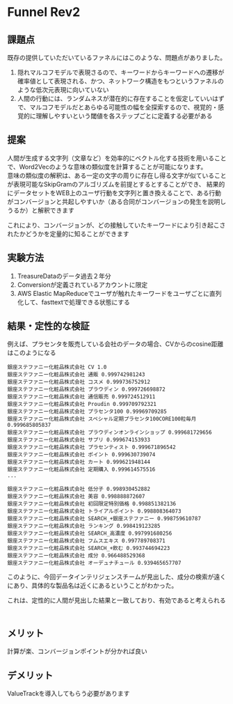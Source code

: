 # Funnel Rev2

## 課題点
既存の提供していただいているファネルにはこのような、問題点がありました。
 1. 隠れマルコフモデルで表現さるので、キーワードからキーワードへの遷移が確率値として表現される、かつ、ネットワーク構造をもつというファネルのような低次元表現に向いていない
 2. 人間の行動には、ランダムネスが潜在的に存在することを仮定していいはずで、マルコフモデルだとあらゆる可能性の幅を全探索するので、視覚的・感覚的に理解しやすいという閾値を各ステップごとに定義する必要がある
 
## 提案
人間が生成する文字列（文章など）を効率的にベクトル化する技術を用いることで、Word2Vecのような意味の類似度を計算することが可能になります。  
意味の類似度の解釈は、ある一定の文字の周りに存在し得る文字が似ていることが表現可能なSkipGramのアルゴリズムを前提とするとすることができ、
結果的にデータセットをWEB上のユーザ行動を文字列と置き換えることで、ある行動がコンバージョンと共起しやすいか（ある合同がコンバージョンの発生を説明しうるか）と解釈できます  

これにより、コンバージョンが、どの接触していたキーワードにより引き起こされたかどうかを定量的に知ることができます

## 実験方法
1. TreasureDataのデータ過去２年分
2. Conversionが定義されているアカウントに限定
3. AWS Elastic MapReduceでユーザが触れたキーワードをユーザごとに直列化して、fasttextで処理できる状態にする

## 結果・定性的な検証
例えば、プラセンタを販売している会社のデータの場合、CVからのcosine距離はこのようになる
```
銀座ステファニー化粧品株式会社 CV 1.0
銀座ステファニー化粧品株式会社 通販 0.999742981243
銀座ステファニー化粧品株式会社 コスメ 0.999736752912
銀座ステファニー化粧品株式会社 プラウディン 0.999726698872
銀座ステファニー化粧品株式会社 通信販売 0.999724512911
銀座ステファニー化粧品株式会社 Proudin 0.999709792321
銀座ステファニー化粧品株式会社 プラセンタ100 0.99969709285
銀座ステファニー化粧品株式会社 スペシャル定期プラセンタ100CORE100粒毎月 0.999685805837
銀座ステファニー化粧品株式会社 プラウディンオンラインショップ 0.999681729656
銀座ステファニー化粧品株式会社 サプリ 0.999674153933
銀座ステファニー化粧品株式会社 プラセンティスト 0.999671896542
銀座ステファニー化粧品株式会社 ポイント 0.999630739074
銀座ステファニー化粧品株式会社 カート 0.999621948144
銀座ステファニー化粧品株式会社 定期購入 0.999614575516
...

銀座ステファニー化粧品株式会社 低分子 0.998930452882
銀座ステファニー化粧品株式会社 美容 0.998888872607
銀座ステファニー化粧品株式会社 初回限定特別価格 0.998851382136
銀座ステファニー化粧品株式会社 トライアルポイント 0.998808364073
銀座ステファニー化粧品株式会社 SEARCH_+銀座ステファニー 0.998759610787
銀座ステファニー化粧品株式会社 ランキング 0.998419123285
銀座ステファニー化粧品株式会社 SEARCH_高濃度 0.997991680256
銀座ステファニー化粧品株式会社 フムスエキス 0.997789708371
銀座ステファニー化粧品株式会社 SEARCH_+飲む 0.993744694223
銀座ステファニー化粧品株式会社 成分 0.966488529368
銀座ステファニー化粧品株式会社 オーデュナチュール 0.939465657707
```
このように、今回データインテリジェンスチームが見出した、成分の検索が遠くにあり、具体的な製品名は近くにあるということがわかった。　　

これは、定性的に人間が見出した結果と一致しており、有効であると考えられる
　
## メリット  
計算が楽、コンバージョンポイントが分かれば良い

## デメリット
ValueTrackを導入してもらう必要があります
